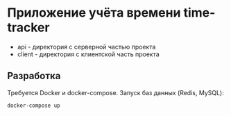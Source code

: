 # Приложение учёта времени time-tracker

* api - директория с серверной частью проекта
* client - директория с клиентской часть проекта

## Разработка
Требуется Docker и docker-compose. Запуск баз данных (Redis, MySQL):
```shell script
docker-compose up
```
